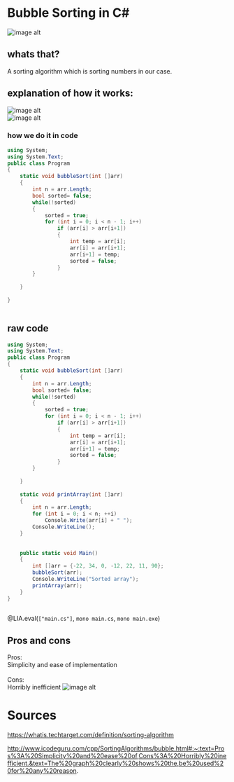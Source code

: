 <!--
author:   Robert Kunze
email:    Mark.Jacob@iuz.tu-freiberg.de
version:  0.0.1
language: en

import: https://github.com/liascript/CodeRunner

dark:     true

mode: Presentation

-->

# Bubble Sorting in C#

![image alt](https://upload.wikimedia.org/wikipedia/commons/c/c8/Bubble-sort-example-300px.gif)

## whats that?

A sorting algorithm which is sorting numbers in our case.



## explanation of how it works:

![image alt](https://miro.medium.com/max/776/1*7QsZkfrRGhAu5yxxeDdzsA.png)
<br>
![image alt](https://upload.wikimedia.org/wikipedia/commons/c/c8/Bubble-sort-example-300px.gif)

### how we do it in code

```csharp        BubSort
using System;
using System.Text; 
public class Program
{
    static void bubbleSort(int []arr)
    {
        int n = arr.Length;
        bool sorted= false;
        while(!sorted)
        {
            sorted = true;
            for (int i = 0; i < n - 1; i++)
                if (arr[i] > arr[i+1])
                {
                    int temp = arr[i];
                    arr[i] = arr[i+1];
                    arr[i+1] = temp;
                    sorted = false;
                }
        }
        
    }
 
}
 
```


## raw code

```csharp        BubSort
using System;
using System.Text; 
public class Program
{
    static void bubbleSort(int []arr)
    {
        int n = arr.Length;
        bool sorted= false;
        while(!sorted)
        {
            sorted = true;
            for (int i = 0; i < n - 1; i++)
                if (arr[i] > arr[i+1])
                {
                    int temp = arr[i];
                    arr[i] = arr[i+1];
                    arr[i+1] = temp;
                    sorted = false;
                }
        }
        
    }
 
    static void printArray(int []arr)
    {
        int n = arr.Length;
        for (int i = 0; i < n; ++i)
            Console.Write(arr[i] + " ");
        Console.WriteLine();
    }
    
 
    public static void Main()
    {
        int []arr = {-22, 34, 0, -12, 22, 11, 90};
        bubbleSort(arr);
        Console.WriteLine("Sorted array");
        printArray(arr);
    }
}
 
```
@LIA.eval(`["main.cs"]`, `mono main.cs`, `mono main.exe`)

## Pros and cons

Pros: <br>
Simplicity and ease of implementation <br><br>
Cons: <br>
Horribly inefficient
![image alt](https://cdn.discordapp.com/attachments/550280788445495306/858959491819241472/bubble.png)

# Sources

https://whatis.techtarget.com/definition/sorting-algorithm

http://www.icodeguru.com/cpp/SortingAlgorithms/bubble.html#:~:text=Pros%3A%20Simplicity%20and%20ease%20of,Cons%3A%20Horribly%20inefficient.&text=The%20graph%20clearly%20shows%20the,be%20used%20for%20any%20reason.